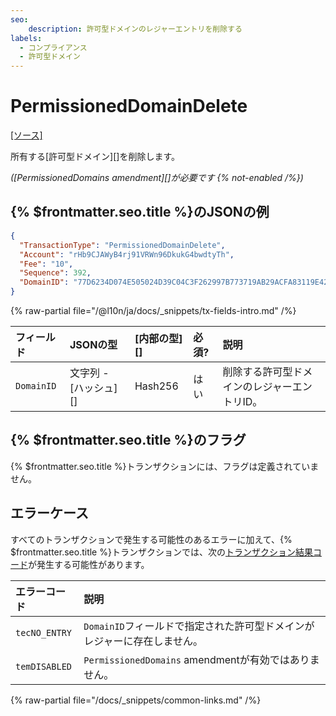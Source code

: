 ```yaml
---
seo:
    description: 許可型ドメインのレジャーエントリを削除する
labels:
  - コンプライアンス
  - 許可型ドメイン
---
```

# PermissionedDomainDelete
[[ソース]](https://github.com/XRPLF/rippled/blob/master/src/xrpld/app/tx/detail/PermissionedDomainDelete.cpp "ソース")

所有する[許可型ドメイン][]を削除します。

_([PermissionedDomains amendment][]が必要です {% not-enabled /%})_

## {% $frontmatter.seo.title %}のJSONの例

```json
{
  "TransactionType": "PermissionedDomainDelete",
  "Account": "rHb9CJAWyB4rj91VRWn96DkukG4bwdtyTh",
  "Fee": "10",
  "Sequence": 392,
  "DomainID": "77D6234D074E505024D39C04C3F262997B773719AB29ACFA83119E4210328776"
}
```

<!-- TODO: {% tx-example txid="TODO" /%} -->

{% raw-partial file="/@l10n/ja/docs/_snippets/tx-fields-intro.md" /%}

| フィールド | JSONの型              | [内部の型][] | 必須? | 説明 |
|:-----------|:----------------------|:-------------|:------|:-----|
| `DomainID` | 文字列 - [ハッシュ][] | Hash256      | はい  | 削除する許可型ドメインのレジャーエントリID。 |

## {% $frontmatter.seo.title %}のフラグ

{% $frontmatter.seo.title %}トランザクションには、フラグは定義されていません。

## エラーケース

すべてのトランザクションで発生する可能性のあるエラーに加えて、{% $frontmatter.seo.title %}トランザクションでは、次の[トランザクション結果コード](../transaction-results/index.md)が発生する可能性があります。

| エラーコード  | 説明                                  |
|:--------------|:--------------------------------------|
| `tecNO_ENTRY` | `DomainID`フィールドで指定された許可型ドメインがレジャーに存在しません。 |
| `temDISABLED` | `PermissionedDomains` amendmentが有効ではありません。 |

{% raw-partial file="/docs/_snippets/common-links.md" /%}
